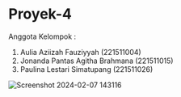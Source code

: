 # Proyek-4
Anggota Kelompok :
1. Aulia Aziizah Fauziyyah (221511004)
2. Jonanda Pantas Agitha Brahmana (221511015)
3. Paulina Lestari Simatupang (221511026)

![Screenshot 2024-02-07 143116](https://github.com/auliaziizah/Proyek-4/assets/117973604/61591440-0445-4be1-adc2-ca9231a93618)
